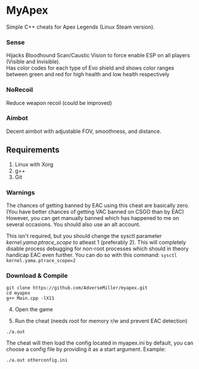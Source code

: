 # MyApex
Simple C++ cheats for Apex Legends (Linux Steam version). 

### Sense 
Hijacks Bloodhound Scan/Caustic Vision to force enable ESP on all players (Visible and Invisible).  
Has color codes for each type of Evo shield and shows color ranges between green and red for high health and low health respectively  


### NoRecoil
Reduce weapon recoil (could be improved)


### Aimbot
Decent aimbot with adjustable FOV, smoothness, and distance.

## Requirements
1. Linux with Xorg
2. g++
3. Git

### Warnings
The chances of getting banned by EAC using this cheat are basically zero. (You have better chances of getting VAC banned on CSGO than by EAC) 
However, you can get manually banned which has happened to me on several occasions. 
You should also use an alt account.   

This isn't required, but you should change the sysctl parameter *kernel.yama.ptrace_scope* to atleast 1 (preferably 2). 
This will completely disable process debugging for non-root processes which should in theory handicap EAC even further. 
You can do so with this command: ```sysctl kernel.yama.ptrace_scope=2```  

### Download & Compile

```
git clone https://github.com/AdverseMiller/myapex.git
cd myapex
g++ Main.cpp -lX11
```

4. Open the game

5. Run the cheat (needs root for memory r/w and prevent EAC detection)
```
./a.out
```

The cheat will then load the config located in myapex.ini by default, you can choose a config file by providing it as a start argument. 
Example:
```
./a.out otherconfig.ini
```












